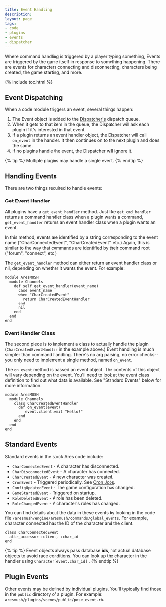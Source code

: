```yaml
---
title: Event Handling
description: 
layout: page
tags:
- code
- plugins
- events
- dispatcher
---
```


Where command handling is triggered by a player typing something, Events are triggered by the game itself in response to something happening.  There are events for characters connecting and disconnecting, characters being created, the game starting, and more.

{% include toc.html %}

## Event Dispatching

When a code module triggers an event, several things happen:

1. The Event object is added to the [Dispatcher's](/tutorials/code/dispatcher.html) dispatch queue.  
2. When it gets to that item in the queue, the Dispatcher will ask each plugin if it's interested in that event.  
3. If a plugin returns an event handler object, the Dispatcher will call `on_event` in the handler.  It then continues on to the next plugin and does the same.
4. If no plugins handle the event, the Dispatcher will ignore it.

{% tip %} 
Multiple plugins may handle a single event.
{% endtip %}

## Handling Events

There are two things required to handle events:

### Get Event Handler

All plugins have a `get_event_handler` method.  Just like `get_cmd_handler` returns a command handler class when a plugin wants a command, `get_event_handler` returns an event handler class when a plugin wants an event.

In this method, events are identified by a string corresponding to the event name ("CharConnectedEvent", "CharCreatedEvent", etc.)  Again, this is similar to the way that commands are identified by their command root ("forum", "connect", etc.)

The `get_event_handler` method can either return an event handler class or nil, depending on whether it wants the event.  For example:

    module AresMUSH
      module Channels
        def self.get_event_handler(event_name) 
          case event_name
          when "CharCreatedEvent"
            return CharCreatedEventHandler
          end
          nil
        end
      end
    end

### Event Handler Class

The second piece is to implement a class to actually handle the plugin (`CharCreatedEventHandler` in the example above.)  Event handling is much simpler than command handling.  There's no arg parsing, no error checks--you only need to implement a single method, named `on_event`.

The `on_event` method is passed an event object.  The contents of this object will vary depending on the event.  You'll need to look at the event class definition to find out what data is available.  See "Standard Events" below for more information.

    module AresMUSH
      module Channels
        class CharCreatedEventHandler
          def on_event(event)
             event.client.emit "Hello!"
          end
        end
      end
    end

## Standard Events

Standard events in the stock Ares code include:

* `CharConnectedEvent` - A character has disconnected.
* `CharDisconnectedEvent` - A character has connected.
* `CharCreatedEvent` - A new character was created.
* `CronEvent` - Triggered periodically.  See [Cron Jobs](/tutorials/code/cron.html).
* `ConfigUpdatedEvent` - The game configuration has changed.
* `GameStartedEvent` - Triggered on startup.
* `RoleDeletedEvent` - A role has been deleted. 
* `RoleChangedEvent` - A character's roles has changed.

You can find details about the data in these events by looking in the code file `/aresmush/engine/aresmush/commands/global_events`.  For example, character connected has the ID of the character and the client.

    class CharConnectedEvent
      attr_accessor :client, :char_id
    end

{% tip %} 
Event objects always pass database **ids**, not actual database objects to avoid race conditions.  You can look up the character in the handler using  `Character[event.char_id]` .
{% endtip %}

## Plugin Events

Other events may be defined by individual plugins. You'll typically find those in the `public` directory of a plugin.  For example: `aresmush/plugins/scenes/public/pose_event.rb`.

